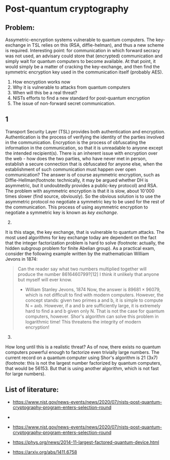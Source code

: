 # Post-quantum cryptography
## Problem:
Assymetric-encryption systems vulnerable to quantum computers.
The key-exchange in TSL relies on this (RSA, diffie-helman), and thus a new scheme is required.
Interesting point: for communication in which forward secracy was not used, an advisary could store that (encrypted) communication and simply wait for quantum computers to become available.
At that point, it would simply be a matter of cracking the key-exchange, and then find the symmetric encryption key used in the communication itself (probably AES).


1. How encryption works now
2. Why it is vulnerable to attacks from quantum computers
3. When will this be a real threat?
4. NISTs efforts to find a new standard for post-quantum encryption
5. The issue of non-forward secret communication.

## 1
Transport Security Layer (TSL) provides both authentication and encryption.
Authentication is the process of verifying the identity of the parties involved in the communication.
Encryption is the process of obfuscating the information in the communication, so that it is unreadable to anyone except the intended recipient(s).
There is an inherent issue with encryption over the web - how does the two parties, who have never met in person, establish a secure connection that is obfuscated for anyone else, when the establishment of such communication must happen over open communication?
The answer is of course asymmetric encryption, such as Diffie-Hellman(footnote: technically, it may be argued whether DH is asymmetric, but it undoubtedly provides a public-key protocol) and RSA.
The problem with asymmetric encryption is that it is slow, about 10'000 times slower (find source, obviously).
So the obvious solution is to use the asymmetric protocol no negotiate a symmetric key to be used for the rest of the communication.
This process of using asymmetric encryption to negotiate a symmetric key is known as _key exchange_.

2.
It is this stage, the key exchange, that is vulnerable to quantum attacks.
The most used algorithms for key exchange today are dependent on the fact that the integer factorization problem is hard to solve (footnote: actually, the hidden subgroup problem for finite Abelian group).
As a practical exam, consider the following example written by the mathematician William Jevons in 1874:
> Can the reader say what two numbers multiplied together will produce the number 8616460799?[12] I think it unlikely that anyone but myself will ever know.
> 
> - William Stanley Jevons, 1874
Now, the answer is $89681 \times 96079$, which is not difficult to find with modern computers.
However, the concept stands: given two primes a and b, it is simple to compute N = axb.
However, if a and b are sufficiently large, it is extremely hard to find a and b given only N.
That is not the case for quantum computers, however.
Shor's algorithm can solve this problem in logarithmic time!
This threatens the integrity of modern encryption!

3.
How long until this is a realistic threat?
As of now, there exists no quantum computers powerful enough to factorize even trivially large numbers.
The current record on a quantum computer using Shor's algorithm is 21 (3x7) (footnote: this is not the largest number factorized by quantum computers, that would be 56153. But that is using another algorithm, which is not fast for large numbers).



## List of literature:
- https://www.nist.gov/news-events/news/2020/07/nists-post-quantum-cryptography-program-enters-selection-round
- 

- https://www.nist.gov/news-events/news/2020/07/nists-post-quantum-cryptography-program-enters-selection-round
- https://phys.org/news/2014-11-largest-factored-quantum-device.html
- https://arxiv.org/abs/1411.6758

